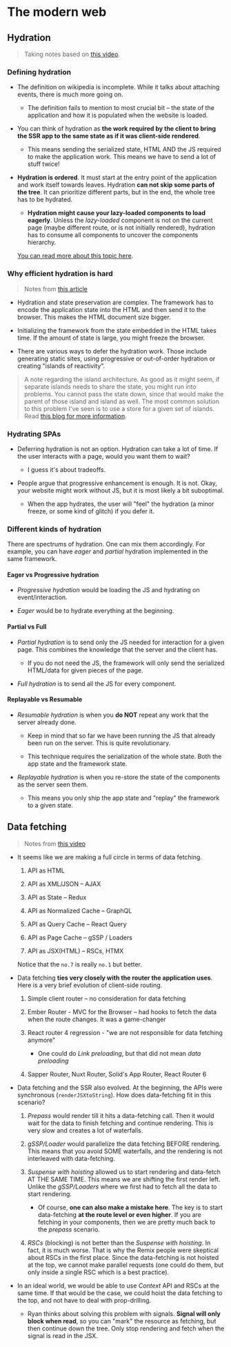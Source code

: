 # The modern web

## Hydration

> Taking notes based on [this video](https://www.youtube.com/watch?v=iR5T2HefqKk).

### Defining hydration

- The definition on wikipedia is incomplete. While it talks about attaching events, there is much more going on.

  - The definition fails to mention to most crucial bit – the state of the application and how it is populated when the website is loaded.

- You can think of hydration as **the work required by the client to bring the SSR app to the same state as if it was client-side rendered**.

  - This means sending the serialized state, HTML AND the JS required to make the application work. This means we have to send a lot of stuff twice!

- **Hydration is ordered**. It must start at the entry point of the application and work itself towards leaves. Hydration **can not skip some parts of the tree**. It can prioritize different parts, but in the end, the whole tree has to be hydrated.

  - **Hydration might cause your lazy-loaded components to load eagerly**. Unless the _lazy-loaded_ component is not on the current page (maybe different route, or is not initially rendered), hydration has to consume all components to uncover the components hierarchy.

  [You can read more about this topic here](https://www.builder.io/blog/hydration-sabotages-lazy-loading).

### Why efficient hydration is hard

> Notes from [this article](https://dev.to/this-is-learning/why-efficient-hydration-in-javascript-frameworks-is-so-challenging-1ca3)

- Hydration and state preservation are complex. The framework has to encode the application state into the HTML and then send it to the browser. This makes the HTML document size bigger.

- Initializing the framework from the state embedded in the HTML takes time. If the amount of state is large, you might freeze the browser.

- There are various ways to defer the hydration work. Those include  generating static sites, using progressive or out-of-order hydration or creating "islands of reactivity".

> A note regarding the island architecture. As good as it might seem, if separate islands needs to share the state, you might run into problems. You cannot pass the state down, since that would make the parent of those island and island as well. The most common solution to this problem I've seen is to use a store for a given set of islands. Read [this blog for more information](https://frontendatscale.com/blog/islands-architecture-state/).

### Hydrating SPAs

- Deferring hydration is not an option. Hydration can take a lot of time. If the user interacts with a page, would you want them to wait?

  - I guess it's about tradeoffs.

- People argue that progressive enhancement is enough. It is not. Okay, your website might work without JS, but it is most likely a bit suboptimal.

  - When the app hydrates, the user will "feel" the hydration (a minor freeze, or some kind of glitch) if you defer it.

### Different kinds of hydration

There are spectrums of hydration. One can mix them accordingly. For example, you can have _eager_ and _partial_ hydration implemented in the same framework.

#### Eager vs Progressive hydration

- _Progressive hydration_ would be loading the JS and hydrating on event/interaction.

- _Eager_ would be to hydrate everything at the beginning.

#### Partial vs Full

- _Partial hydration_ is to send only the JS needed for interaction for a given page. This combines the knowledge that the server and the client has.

  - If you do not need the JS, the framework will only send the serialized HTML/data for given pieces of the page.

- _Full hydration_ is to send all the JS for every component.

#### Replayable vs Resumable

- _Resumable hydration_ is when you **do NOT** repeat any work that the server already done.

  - Keep in mind that so far we have been running the JS that already been run on the server. This is quite revolutionary.

  - This technique requires the serialization of the whole state. Both the app state and the framework state.

- _Replayable hydration_ is when you re-store the state of the components as the server seen them.

  - This means you only ship the app state and "replay" the framework to a given state.

## Data fetching

> Notes from [this video](https://youtu.be/8ObxzMSIqKA)

- It seems like we are making a full circle in terms of data fetching.

  1. API as HTML

  2. API as XML/JSON – AJAX

  3. API as State – Redux

  4. API as Normalized Cache – GraphQL

  5. API as Query Cache – React Query

  6. API as Page Cache – gSSP / Loaders

  7. API as JSX(HTML) – RSCs, HTMX

  Notice that the `no.7` is really `no.1` but better.

- Data fetching **ties very closely with the router the application uses**. Here is a very brief evolution of client-side routing.

  1. Simple client router – no consideration for data fetching

  2. Ember Router - MVC for the Browser – had hooks to fetch the data when the route changes. It was a game-changer

  3. React router 4 regression - "we are not responsible for data fetching anymore"

      - One could do _Link preloading_, but that did not mean _data preloading_

  4. Sapper Router, Nuxt Router, Solid's App Router, React Router 6

- Data fetching and the SSR also evolved. At the beginning, the APIs were synchronous (`renderJSXtoString`). How does data-fetching fit in this scenario?

  1. _Prepass_ would render till it hits a data-fetching call. Then it would wait for the data to finish fetching and continue rendering. This is very slow and creates a lot of waterfalls.

  2. _gSSP/Loader_ would parallelize the data fetching BEFORE rendering. This means that you avoid SOME waterfalls, and the rendering is not interleaved with data-fetching.

  3. _Suspense with hoisting_ allowed us to start rendering and data-fetch AT THE SAME TIME. This means we are shifting the first render left. Unlike the _gSSP/Loaders_ where we first had to fetch all the data to start rendering.

      - Of course, **one can also make a mistake here**. The key is to start data-fetching **at the route level or even higher**. If you are fetching in your components, then we are pretty much back to the _prepass_ scenario.

  4. _RSCs_ (blocking) is not better than the _Suspense with hoisting_. In fact, it is much worse. That is why the Remix people were skeptical about RSCs in the first place. Since the data-fetching is not hoisted at the top, we cannot make parallel requests (one could do them, but only inside a single RSC which is a best practice).

- In an ideal world, we would be able to use _Context_ API and RSCs at the same time. If that would be the case, we could hoist the data fetching to the top, and not have to deal with prop-drilling.

  - Ryan thinks about solving this problem with signals. **Signal will only block when read**, so you can "mark" the resource as fetching, but then continue down the tree. Only stop rendering and fetch when the signal is read in the JSX.
